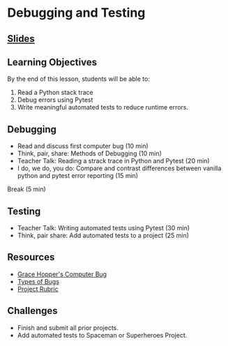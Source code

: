 # Debugging and Testing

## [Slides](https://docs.google.com/presentation/d/16MFAosC-VaPQT_kLTPPwFY0KpoAq4UZ6CKx-Y6Cn1w8/edit?usp=sharing)

## Learning Objectives
By the end of this lesson, students will be able to:
1. Read a Python stack trace
1. Debug errors using Pytest
1. Write meaningful automated tests to reduce runtime errors.

## Debugging
- Read and discuss first computer bug (10 min)
- Think, pair, share: Methods of Debugging (10 min)
- Teacher Talk: Reading a strack trace in Python and Pytest (20 min)
- I do, we do, you do: Compare and contrast differences between vanilla python and pytest error reporting (15 min)

Break (5 min)

## Testing
- Teacher Talk: Writing automated tests using Pytest (30 min)
- Think, pair share: Add automated tests to a project (25 min)

## Resources
- [Grace Hopper's Computer Bug]
- [Types of Bugs]
- [Project Rubric]

## Challenges
- Finish and submit all prior projects.
- Add automated tests to Spaceman or Superheroes Project.

[Grace Hopper's Computer Bug]: https://www.wired.com/2013/12/googles-doodle-honors-grace-hopper-and-entomology/

[Types of Bugs]: http://www.openbookproject.net/thinkcs/python/english2e/app_a.html

[Project Rubric]: https://docs.google.com/document/d/19m8J8I5ZT66m5x1Q87yr6-CDg_jxBNCVd_a4fSq1xiw/preview
